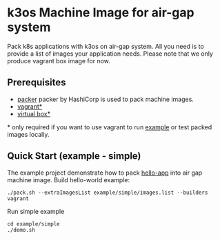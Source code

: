 # k3os Machine Image for air-gap system

Pack k8s applications with k3os on air-gap system. All you need is to provide a list of images your application needs. Please note that we only produce vagrant box image for now.

## Prerequisites
* [packer](https://www.packer.io/)
packer by HashiCorp is used to pack machine images.
* [vagrant*](https://www.vagrantup.com/)
* [virtual box*](https://www.virtualbox.org/)

\* only required if you want to use vagrant to run [example](example) or test packed images locally.
## Quick Start (example - simple)
The example project demonstrate how to pack [hello-app](https://github.com/GoogleCloudPlatform/kubernetes-engine-samples/tree/master/hello-app) into air gap machine image.
Build hello-world example:
```
./pack.sh --extraImagesList example/simple/images.list --builders vagrant
```

Run simple example
```
cd example/simple
./demo.sh
```
